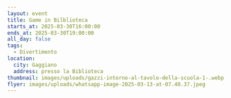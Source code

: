 ```yaml
---
layout: event
title: Game in Bilblioteca
starts_at: 2025-03-30T16:00:00
ends_at: 2025-03-30T19:00:00
all_day: false
tags:
  - Divertimento
location:
  city: Gaggiano
  address: presso la Biblioteca
thumbnail: images/uploads/gazzi-intorno-al-tavolo-della-scuola-1-.webp
flyer: images/uploads/whatsapp-image-2025-03-13-at-07.40.37.jpeg
---
```

